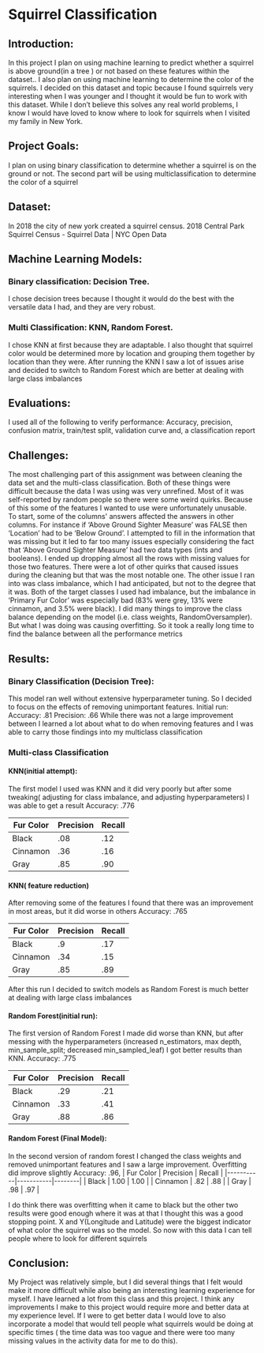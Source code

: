 # Squirrel Classification

## Introduction: 
In this project I plan on using machine learning to predict whether a squirrel is above ground(in a tree ) or not based on these features within the dataset.. I also plan on using machine learning to determine the color of the squirrels.
I decided on this dataset and topic because I found squirrels very interesting when I was younger and I thought it would be fun to work with this dataset. While I don’t believe this solves any real world problems, I know I would have loved to know where to look for squirrels when I visited my family in New York.

## Project Goals: 
I plan on using binary classification to determine whether a squirrel is on the ground or not. The second part will be using multiclassification to determine the color of a squirrel

## Dataset: 
In 2018 the city of new york created a squirrel census.
2018 Central Park Squirrel Census - Squirrel Data | NYC Open Data

## Machine Learning Models: 
### Binary classification: Decision Tree. 
I chose decision trees because I thought it would do the best with the versatile data I had, and they are very robust.
### Multi Classification: KNN, Random Forest. 
I chose KNN at first because they are adaptable. I also thought that squirrel  color would be determined more by location and grouping them together by location than they were. After running the KNN I saw a lot of issues arise and decided to switch to Random Forest which are better at dealing with large class imbalances

## Evaluations: 
I used all of the following to verify performance: Accuracy, precision, confusion matrix, train/test split, validation curve and, a classification report

## Challenges: 
 The most challenging part of this assignment was between cleaning the data set and the multi-class classification. Both of these things were difficult because the data I was using was very unrefined. Most of it was self-reported by random people so there were some weird quirks. Because of this some of the features I wanted to use were unfortunately unusable. 
  To start, some of the columns' answers affected the answers in other columns. For instance if ‘Above Ground Sighter Measure’ was FALSE then ‘Location’ had to be ‘Below Ground’.  I attempted to fill in the information that was missing but it led to far too many issues especially considering the fact that ‘Above Ground Sighter Measure’ had two data types (ints and booleans). I ended up dropping almost all the rows with missing values for those two features. There were a lot of other quirks that caused issues during the cleaning but that was the most notable one.
	The other issue I ran into was class imbalance, which I had anticipated, but not to the degree that it was. Both of  the target classes I used had imbalance, but the  imbalance in ‘Primary Fur Color’ was especially bad (83% were grey, 13% were cinnamon, and 3.5% were black).  I did many things to improve the class balance depending on the model (i.e. class weights, RandomOversampler). But what I was doing was causing overfitting. So it took a really long time to find the balance between all the performance metrics

## Results:
### Binary Classification (Decision Tree):
This model ran well without extensive hyperparameter tuning. So I decided to focus on the effects of removing unimportant features.
Initial run:
Accuracy: .81
Precision: .66
While there was not a large improvement between I learned a lot about what to do when removing features and I was able to carry those findings into my multiclass classification

### Multi-class Classification
#### KNN(initial attempt):
The first model I used was KNN and it did very poorly but after some tweaking( adjusting for class imbalance, and adjusting hyperparameters)  I was able to get a result 
Accuracy: .776

| Fur Color | Precision | Recall |
|-----------|-----------|--------|
| Black     | .08       | .12    |
| Cinnamon  | .36       | .16    |
| Gray      | .85       | .90    |

#### KNN( feature reduction)
After removing some of the features I found that there was an improvement in most areas, but it did worse in others
Accuracy: .765

| Fur Color | Precision | Recall |
|-----------|-----------|--------|
| Black     | .9        | .17    |
| Cinnamon  | .34       | .15    |
| Gray      | .85       | .89    |

After this run I decided to switch models as Random Forest is much better at dealing with large class imbalances

#### Random Forest(initial run):
The first version of Random Forest I made did worse than KNN, but after messing with the hyperparameters (increased n_estimators, max depth, min_sample_split; decreased min_sampled_leaf) I got  better results than KNN. 
Accuracy: .775

| Fur Color | Precision | Recall |
|-----------|-----------|--------|
| Black     | .29       | .21   |
| Cinnamon  | .33       | .41    |
| Gray      | .88       | .86    |


#### Random Forest (Final Model):
In the second version of random forest I changed the class weights and removed unimportant features and I saw a large improvement. Overfitting did improve slightly
Accuracy: .96, 
| Fur Color | Precision | Recall |
|-----------|-----------|--------|
| Black     | 1.00      | 1.00   |
| Cinnamon  | .82       | .88    |
| Gray      | .98       | .97    |

I do think there was overfitting when it came to black but the other two results were good enough where it was at that I thought this was a good stopping point. 
X and Y(Longitude and Latitude) were the biggest indicator of what color the squirrel was so the model. So now with this data I can tell people where to look for different squirrels

## Conclusion: 
My Project was relatively simple, but I did several things that I felt would make it more difficult while also being an interesting learning experience for myself. I have learned a lot from this class and this project. 
I think any improvements I make to this project would require more and better data at my experience level. If I were to get better data I would love to also incorporate a model that would tell people what squirrels would be doing at specific times ( the time data was too vague and there were too many missing values in the activity data for me to do this).
